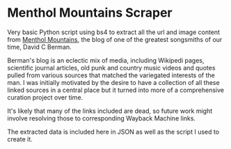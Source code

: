 # Menthol Mountains Scraper

Very basic Python script using bs4 to extract all the url and image content from [Menthol Mountains](http://mentholmountains.blogspot.com/), the blog of one of the greatest songsmiths of our time, David C Berman.

Berman's blog is an eclectic mix of media, including Wikipedi pages, scientific journal articles, old punk and country music videos and quotes pulled from various sources that matched the variegated interests of the man. I was initially motivated by the desire to have a collection of all these linked sources in a central place but it turned into more of a comprehensive curation project over time.

It's likely that many of the links included are dead, so future work might involve resolving those to corresponding Wayback Machine links.

The extracted data is included here in JSON as well as the script I used to create it.